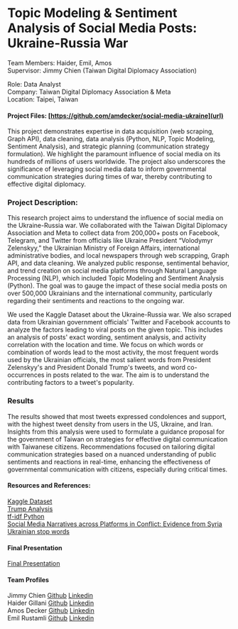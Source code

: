 # Topic Modeling & Sentiment Analysis of Social Media Posts: Ukraine-Russia War

Team Members: Haider, Emil, Amos  
Supervisor:  Jimmy Chien (Taiwan Digital Diplomacy Association)

Role: Data Analyst  
Company: Taiwan Digital Diplomacy Association & Meta  
Location: Taipei, Taiwan  

#### Project Files: [https://github.com/amdecker/social-media-ukraine](url)

This project demonstrates expertise in data acquisition (web scraping, Graph API), data cleaning, data analysis (Python, NLP, Topic Modeling, Sentiment Analysis), and strategic planning (communication strategy formulation). We highlight the paramount influence of social media on its hundreds of millions of users worldwide. The project also underscores the significance of leveraging social media data to inform governmental communication strategies during times of war, thereby contributing to effective digital diplomacy.

### Project Description:  
This research project aims to understand the influence of social media on the Ukraine-Russia war. We collaborated with the Taiwan Digital Diplomacy Association and Meta to collect data from 200,000+ posts on Facebook, Telegram, and Twitter from officials like Ukraine President “Volodymyr Zelenskyy,” the Ukrainian Ministry of Foreign Affairs, international administrative bodies, and local newspapers through web scrapping, Graph API, and data cleaning. We analyzed public response, sentimental behavior, and trend creation on social media platforms through Natural Language Processing (NLP), which included Topic Modeling and Sentiment Analysis (Python). The goal was to gauge the impact of these social media posts on over 500,000 Ukrainians and the international community, particularly regarding their sentiments and reactions to the ongoing war.

We used the Kaggle Dataset about the Ukraine-Russia war. We also scraped data from Ukrainian government officials' Twitter and Facebook accounts to analyze the factors leading to viral posts on the given topic. This includes an analysis of posts' exact wording, sentiment analysis, and activity correlation with the location and time. We focus on which words or combination of words lead to the most activity, the most frequent words used by the Ukrainian officials, the most salient words from President Zelenskyy's and President Donald Trump's tweets, and word co-occurrences in posts related to the war. The aim is to understand the contributing factors to a tweet's popularity.

### Results
The results showed that most tweets expressed condolences and support, with the highest tweet density from users in the US, Ukraine, and Iran. Insights from this analysis were used to formulate a guidance proposal for the government of Taiwan on strategies for effective digital communication with Taiwanese citizens. Recommendations focused on tailoring digital communication strategies based on a nuanced understanding of public sentiments and reactions in real-time, enhancing the effectiveness of governmental communication with citizens, especially during critical times.


#### Resources and References:
[Kaggle Dataset](https://www.kaggle.com/datasets/bwandowando/ukraine-russian-crisis-twitter-dataset-1-2-m-rows/code?resource=download) \
[Trump Analysis](http://varianceexplained.org/r/trump-tweets/) \
[tf-idf Python](https://towardsdatascience.com/clustering-documents-with-python-97314ad6a78d) \
[Social Media Narratives across Platforms in Conflict: Evidence from Syria](https://papers.ssrn.com/sol3/papers.cfm?abstract_id=4075120) \
[Ukrainian stop words](https://github.com/skupriienko/Ukrainian-Stopwords/blob/master/stopwords_ua.txt) 

#### Final Presentation
[Final Presentation](https://docs.google.com/presentation/d/1dQGdr5h4STjZzrb11cSrDYE8YOTpYsRM/edit?usp=sharing&ouid=114925085891069020544&rtpof=true&sd=true)


#### Team Profiles
Jimmy Chien [Github](https://github.com/jycc-267)  [Linkedin]()\
Haider Gillani [Github](https://github.com/haidergillani)  [Linkedin](https://www.linkedin.com/in/haider-gillani-b87b90210/) \
Amos Decker [Github](https://github.com/amdecker)  [Linkedin](https://www.linkedin.com/in/amosdecker/)\
Emil Rustamli [Github](https://github.com/EmilRustamli)  [Linkedin](https://www.linkedin.com/in/emil-rustamli/)
